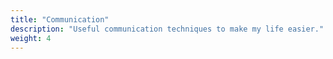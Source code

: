 ```yaml
---
title: "Communication"
description: "Useful communication techniques to make my life easier."
weight: 4
---
```

